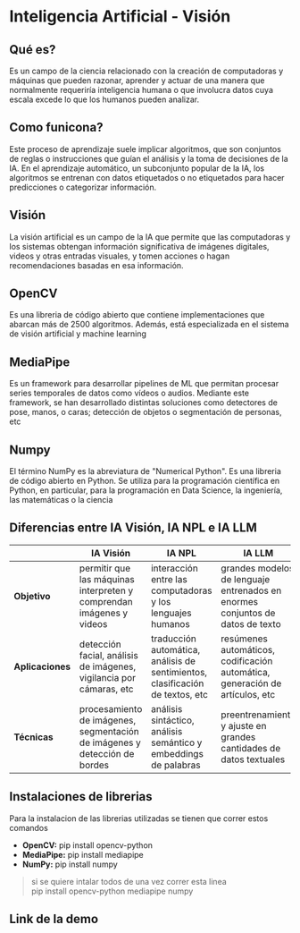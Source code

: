 #  Inteligencia Artificial - Visión
##  Qué es?
Es un campo de la ciencia relacionado con la creación de computadoras y máquinas que pueden razonar, aprender y actuar de una manera que normalmente requeriría inteligencia humana o que involucra datos cuya escala excede lo que los humanos pueden analizar.

## Como funicona?
Este proceso de aprendizaje suele implicar algoritmos, que son conjuntos de reglas o instrucciones que guían el análisis y la toma de decisiones de la IA. En el aprendizaje automático, un subconjunto popular de la IA, los algoritmos se entrenan con datos etiquetados o no etiquetados para hacer predicciones o categorizar información.

## Visión 
La visión artificial es un campo de la IA que permite que las computadoras y los sistemas obtengan información significativa de imágenes digitales, videos y otras entradas visuales, y tomen acciones o hagan recomendaciones basadas en esa información.

## OpenCV
Es una libreria de código abierto que contiene implementaciones que abarcan más de 2500 algoritmos. Además, está especializada en el sistema de visión artificial y machine learning

## MediaPipe
Es un framework para desarrollar pipelines de ML que permitan procesar series temporales de datos como vídeos o audios. Mediante este framework, se han desarrollado distintas soluciones como detectores de pose, manos, o caras; detección de objetos o segmentación de personas, etc

## Numpy
El término NumPy es la abreviatura de "Numerical Python". Es una libreria de código abierto en Python. Se utiliza para la programación científica en Python, en particular, para la programación en Data Science, la ingeniería, las matemáticas o la ciencia

## Diferencias entre IA Visión, IA NPL e IA LLM
||IA Visión | IA NPL |IA LLM
|--|--|--|--|
| **Objetivo** | permitir que las máquinas interpreten y comprendan imágenes y videos |interacción entre las computadoras y los lenguajes humanos|grandes modelos de lenguaje entrenados en enormes conjuntos de datos de texto
| **Aplicaciones** | detección facial, análisis de imágenes, vigilancia por cámaras, etc |traducción automática, análisis de sentimientos, clasificación de textos, etc|resúmenes automáticos, codificación automática, generación de artículos, etc
| **Técnicas** | procesamiento de imágenes, segmentación de imágenes y detección de bordes |análisis sintáctico, análisis semántico y embeddings de palabras|preentrenamiento y ajuste en grandes cantidades de datos textuales

## Instalaciones de librerias
Para la instalacion de las librerias utilizadas se tienen que correr estos comandos
- **OpenCV:** pip install opencv-python
- **MediaPipe:** pip install mediapipe
- **NumPy:** pip install numpy

> si se quiere intalar todos de una vez correr esta linea </br>
> pip install opencv-python mediapipe numpy

## Link de la demo

